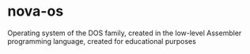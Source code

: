 # nova-os
Operating system of the DOS family, created in the low-level Assembler programming language, created for educational purposes
